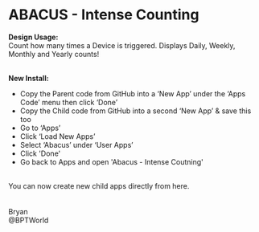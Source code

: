# ABACUS - Intense Counting
<b>Design Usage:</b><br>
Count how many times a Device is triggered. Displays Daily, Weekly, Monthly and Yearly counts!<br><br>

<b>New Install:</b><br>
* Copy the Parent code from GitHub into a ‘New App’ under the ‘Apps Code’ menu then click ‘Done’
* Copy the Child code from GitHub into a second ‘New App’ & save this too
* Go to ‘Apps’
* Click ‘Load New Apps’
* Select ‘Abacus’ under ‘User Apps’
* Click 'Done'
* Go back to Apps and open 'Abacus - Intense Coutning'
<br>
You can now create new child apps directly from here.<br><br>

<br>
Bryan<br>
@BPTWorld
